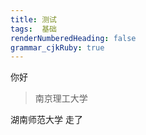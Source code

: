 ```yaml
---
title: 测试
tags:  基础
renderNumberedHeading: false
grammar_cjkRuby: true
---
```


你好
> 南京理工大学

湖南师范大学 走了